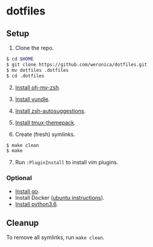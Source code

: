 # dotfiles

## Setup

1. Clone the repo.

  ```sh
  $ cd $HOME
  $ git clone https://github.com/weronica/dotfiles.git
  $ mv dotfiles .dotfiles
  $ cd .dotfiles
  ```

2. [Install oh-my-zsh](https://github.com/robbyrussell/oh-my-zsh).

3. [Install vundle](https://github.com/VundleVim/Vundle.vim).

4. [Install zsh-autosuggestions](https://github.com/zsh-users/zsh-autosuggestions).

5. [Install tmux-themepack](https://github.com/jimeh/tmux-themepack).

6. Create (fresh) symlinks.

  ```sh
  $ make clean
  $ make
  ```

7. Run `:PluginInstall` to install vim plugins.

### Optional

- [Install go](https://www.ardanlabs.com/blog/2016/05/installing-go-and-your-workspace.html).
- Install Docker ([ubuntu instructions](https://docs.docker.com/install/linux/docker-ce/ubuntu/)).
- [Install python3.6](https://askubuntu.com/questions/865554/how-do-i-install-python-3-6-using-apt-get).


## Cleanup

To remove all symlinks, run `make clean`.

